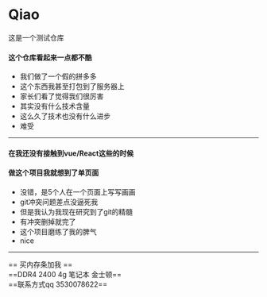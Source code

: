 # Qiao
这是一个测试仓库
#### 这个仓库看起来一点都不酷
+ 我们做了一个假的拼多多
+ 这个东西我甚至打包到了服务器上
+ 家长们看了觉得我们很厉害
+ 其实没有什么技术含量
+ 这么久了技术也没有什么进步
+ 难受
---
#### 在我还没有接触到vue/React这些的时候
#### 做这个项目我就想到了单页面
+ 没错，是5个人在一个页面上写写画画
+ git冲突问题差点没逼死我
+ 但是我认为我现在研究到了git的精髓
+ 有冲突删掉就完了
+ 这个项目磨练了我的脾气
+ nice
---                 
== 买内存条加我 ==                  
==DDR4 2400 4g 笔记本  金士顿==                     
==联系方式qq 3530078622==
